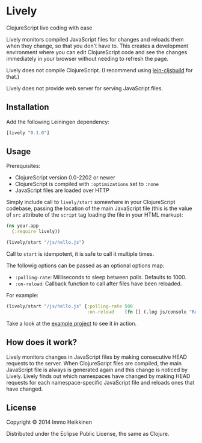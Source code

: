 # Lively

ClojureScript live coding with ease

Lively monitors compiled JavaScript files for changes and reloads them when they
change, so that you don't have to. This creates a development environment where you can edit ClojureScript code and see the changes
immediately in your browser without needing to refresh the page.

Lively does not compile ClojureScript. (I recommend using [lein-cljsbuild](https://github.com/emezeske/lein-cljsbuild) for that.)

Lively does not provide web server for serving JavaScript files.


## Installation

Add the following Leiningen dependency:

```clojure
[lively "0.1.0"]
```

## Usage

Prerequisites:

* ClojureScript version 0.0-2202 or newer
* ClojureScript is compiled with `:optimizations` set to `:none`
* JavaScript files are loaded over HTTP

Simply include call to `lively/start` somewhere in your ClojureScript codebase, passing the location of the main JavaScript file
(this is the value of `src` attribute of the `script` tag loading the file in your HTML markup):

```clojure
(ns your.app
  (:require lively))

(lively/start "/js/hello.js")
```

Call to `start` is idempotent, it is safe to call it multiple times.

The followig options can be passed as an optional options map:

* `:polling-rate`: Milliseconds to sleep between polls. Defaults to 1000.
* `:on-reload`: Callback function to call after files have been reloaded.

For example:

```clojure
(lively/start "/js/hello.js" {:polling-rate 500
                              :on-reload    (fn [] (.log js/console "Reloaded!"))})
```

Take a look at the [example project](http://github.com/immoh/lively/blob/0.1.0/example) to see it in action.


## How does it work?

Lively monitors changes in JavaScript files by making consecutive HEAD requests to the server.
When ClojureScript files are compiled, the main JavaScript file is always is generated again and this change is
noticed by Lively. Lively finds out which namespaces have changed by making HEAD requests for each namespace-specific
JavaScript file and reloads ones that have changed.


## License

Copyright © 2014 Immo Heikkinen

Distributed under the Eclipse Public License, the same as Clojure.
